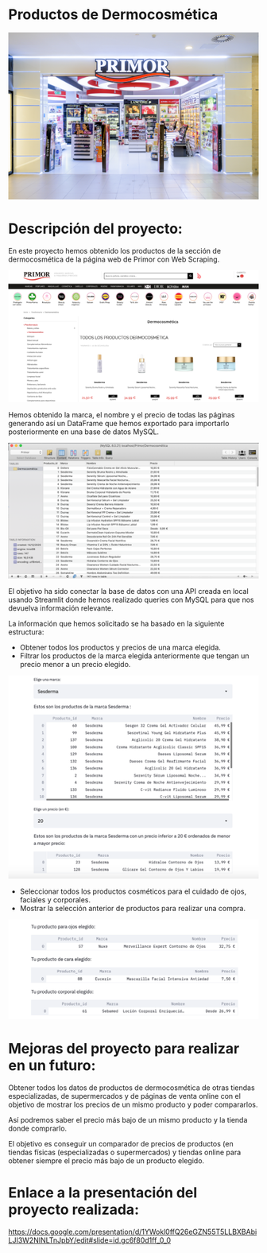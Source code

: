 # Productos de Dermocosmética

![imagen_primor](https://github.com/sonia-quintanar/Final-project/blob/main/images/imagen_primor.jpg)

# Descripción del proyecto:

En este proyecto hemos obtenido los productos de la sección de dermocosmética de la página web de Primor con Web Scraping.


![imagen_primor](https://github.com/sonia-quintanar/Final-project/blob/main/images/productos_dermocosmetica.png)

Hemos obtenido la marca, el nombre y el precio de todas las páginas generando así un DataFrame que hemos exportado para importarlo posteriormente en una base de datos MySQL.

![imagen_primor](https://github.com/sonia-quintanar/Final-project/blob/main/images/MySQL.png)

El objetivo ha sido conectar la base de datos con una API creada en local usando Streamlit donde hemos realizado queries con MySQL para que nos devuelva información relevante.

La información que hemos solicitado se ha basado en la siguiente estructura:

- Obtener todos los productos y precios de una marca elegida.
- Filtrar los productos de la marca elegida anteriormente que tengan un precio menor a un precio elegido.

![imagen_primor](https://github.com/sonia-quintanar/Final-project/blob/main/images/filtro_marca_precio.png)

- Seleccionar todos los productos cosméticos para el cuidado de ojos, faciales y corporales.
- Mostrar la selección anterior de productos para realizar una compra.

![imagen_primor](https://github.com/sonia-quintanar/Final-project/blob/main/images/carrito.png)

# Mejoras del proyecto para realizar en un futuro:

Obtener todos los datos de productos de dermocosmética de otras tiendas especializadas, de supermercados y de páginas de venta online con el objetivo de mostrar los precios de un mismo producto y poder compararlos.

Así podremos saber el precio más bajo de un mismo producto y la tienda donde comprarlo.

El objetivo es conseguir un comparador de precios de productos (en tiendas físicas (especializadas o supermercados) y tiendas online para obtener siempre el precio más bajo de un producto elegido.

# Enlace a la presentación del proyecto realizada:
https://docs.google.com/presentation/d/1YWokl0ffQ26eGZN55T5LLBXBAbiLJI3W2NINLTnJpbY/edit#slide=id.gc6f80d1ff_0_0